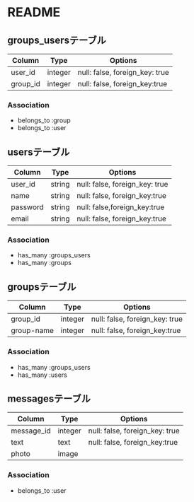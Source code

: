 # README

## groups_usersテーブル

|Column|Type|Options|
|------|----|-------|
|user_id|integer|null: false, foreign_key: true|
|group_id|integer|null: false, foreign_key:true|

### Association
- belongs_to :group
- belongs_to :user


## usersテーブル

|Column|Type|Options|
|------|----|-------|
|user_id|string|null: false, foreign_key: true|
|name|string|null: false, foreign_key:true|
|password|string|null: false,foreign_key:true|
|email|string|null: false, foreign_key:true|

### Association
- has_many :groups_users
- has_many :groups


## groupsテーブル

|Column|Type|Options|
|------|----|-------|
|group_id|integer|null: false, foreign_key: true|
|group-name|integer|null: false, foreign_key:true|

### Association
- has_many :groups_users
- has_many :users


## messagesテーブル

|Column|Type|Options|
|------|----|-------|
|message_id|integer|null: false, foreign_key: true|
|text|text|null: false, foreign_key:true|
|photo|image||

### Association
- belongs_to :user

